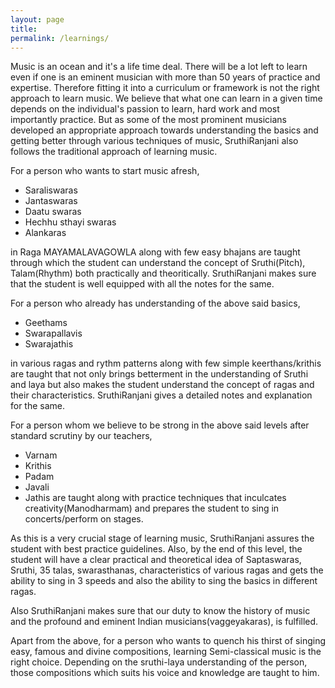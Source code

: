 ```yaml
---
layout: page
title: 
permalink: /learnings/
---
```



Music  is an ocean and it's a life time deal. There will be a lot left to learn even if one is an eminent musician with more than 50 years of practice and expertise. Therefore fitting it into a curriculum or framework is not the right approach to learn music. We believe that what one can learn in a given time depends on the individual's passion to learn, hard work and most importantly practice. But as some of the most prominent musicians developed an appropriate approach towards understanding the basics and getting better through various techniques of music, SruthiRanjani also follows the traditional approach of learning music.

For a person who wants to start music afresh,
<ul>
	<li>Saraliswaras</li>
	<li>Jantaswaras</li>
	<li>Daatu swaras</li>
	<li>Hechhu sthayi swaras</li>
	<li>Alankaras</li>
</ul>

in Raga MAYAMALAVAGOWLA along with few easy bhajans are taught through which the student can understand the concept of Sruthi(Pitch), Talam(Rhythm) both practically and theoritically.
SruthiRanjani makes sure that the student is well equipped with all the notes for the same.

For a person who already has understanding of the above said basics,
<ul>
	<li>Geethams</li>
	<li>Swarapallavis</li>
	<li>Swarajathis</li>
</ul>

in various ragas and rythm patterns along with few simple keerthans/krithis are taught that not only brings betterment in the understanding of Sruthi and laya but also makes the student understand the concept of ragas and their characteristics.
SruthiRanjani gives a detailed notes and explanation for the same.

For a person whom we believe to be strong in the above said levels after standard scrutiny by our teachers,
<ul>
	<li>Varnam</li>
	<li>Krithis</li>
	<li>Padam</li>
	<li>Javali</li>
	<li>Jathis are taught along with practice techniques that inculcates creativity(Manodharmam) and prepares the student to sing in concerts/perform on stages.</li>
</ul>

As this is a very crucial stage of learning music, SruthiRanjani assures the student with best practice guidelines.
Also, by the end of this level, the student will have a clear practical and theoretical idea of Saptaswaras, Sruthi, 35 talas, swarasthanas, characteristics of various ragas and gets the ability to sing in 3 speeds and also the ability to sing the basics in different ragas.

Also SruthiRanjani makes sure that our duty to know the history of music and the profound and eminent Indian musicians(vaggeyakaras), is fulfilled.

Apart from the above, for a person who wants to quench his thirst of singing easy, famous and divine compositions, learning Semi-classical music is the right choice. Depending on the sruthi-laya understanding of the person, those compositions which suits his voice and knowledge are taught to him.
